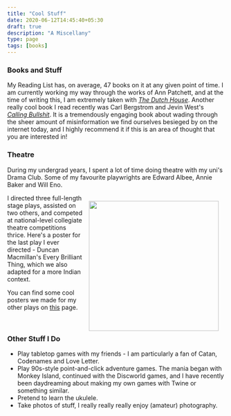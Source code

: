 ```yaml
---
title: "Cool Stuff"
date: 2020-06-12T14:45:40+05:30
draft: true
description: "A Miscellany"
type: page
tags: [books]
---
```


<style>
.myDiv {
/*    border: 5px outset red;*/
    height: 630px;
    text-align: center;
    margin:10;
}
</style>

### Books and Stuff

My Reading List has, on average, 47 books on it at any given point of time. I am currently working my way through the works of Ann Patchett, and at the time of writing this, I am extremely taken with  [*The Dutch House*](https://en.wikipedia.org/wiki/The_Dutch_House_(novel)). Another really cool book I read recently was Carl Bergstrom and Jevin West's [*Calling Bullshit*](https://www.penguinrandomhouse.com/books/563882/calling-bullshit-by-carl-t-bergstrom-and-jevin-d-west/). It is a tremendously engaging book about wading through the sheer amount of misinformation we find ourselves besieged by on the internet today, and I highly recommend it if this is an area of thought that you are interested in!


### Theatre

During my undergrad years, I spent a lot of time doing theatre with my uni's Drama Club. Some of my favourite playwrights are Edward Albee, Annie Baker and Will Eno. 

<img style="float: right; margin: 15px 15px 15px 15px;" src="../../img/cool_stuff/ebt_1.PNG" width="300" />

I directed three full-length stage plays, assisted on two others, and competed at national-level collegiate theatre competitions thrice. Here's a poster for the last play I ever directed - Duncan Macmillan's Every Brilliant Thing, which we also adapted for a more Indian context. 

You can find some cool posters we made for my other plays on [this](../play_posters) page. 

<!-- 
| Every Brilliant Thing, April 2019 | Every Brilliant Thing, April 2019 |
| --- | --- |
| <img style="margin: 15px 20px 15px 0px;" src="../../img/cool_stuff/ebt_1.PNG" width=300  /></img> | <img style="margin: 15px 20px 15px 0px;" src="../../img/cool_stuff/ebt_1.PNG" width=300  /></img> |


| Incognito, November 2018 | Oh The Humanity, September 2017 |
| --- | --- |
| <img style="margin: 15px 20px 15px 0px;" src="../../img/cool_stuff/ebt_1.PNG" width=300  /></img> | <img style="margin: 15px 20px 15px 0px;" src="../../img/cool_stuff/ebt_1.PNG" width=300  /></img> | -->
<br>


### Other Stuff I Do

- Play tabletop games with my friends - I am particularly a fan of Catan, Codenames and Love Letter.
- Play 90s-style point-and-click adventure games. The mania began with Monkey Island, continued with the Discworld games, and I have recently been daydreaming about making my own games with Twine or something similar.
- Pretend to learn the ukulele. 
- Take photos of stuff, I really really really enjoy (amateur) photography. 






